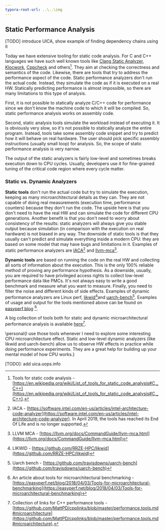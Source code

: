 ```yaml
---
typora-root-url: ..\..\img
---
```


## Static Performance Analysis

[TODO] introduce UICA, show example of finding dependency chains using it

Today we have extensive tooling for static code analysis. For C and C++ languages we have such well known tools like [Clang Static Analyzer](https://clang-analyzer.llvm.org/), [Klocwork](https://www.perforce.com/products/klocwork), [Cppcheck](http://cppcheck.sourceforge.net/) and others[^1]. They aim at checking the correctness and semantics of the code. Likewise, there are tools that try to address the performance aspect of the code. Static performance analyzers don't run the actual code. Instead, they simulate the code as if it is executed on a real HW. Statically predicting performance is almost impossible, so there are many limitations to this type of analysis.

First, it is not possible to statically analyze C/C++ code for performance since we don't know the machine code to which it will be compiled. So, static performance analysis works on assembly code.

Second, static analysis tools simulate the workload instead of executing it. It is obviously very slow, so it's not possible to statically analyze the entire program. Instead, tools take some assembly code snippet and try to predict how it will behave on real hardware. The user should pick specific assembly instructions (usually small loop) for analysis. So, the scope of static performance analysis is very narrow.

The output of the static analyzers is fairly low-level and sometimes breaks execution down to CPU cycles. Usually, developers use it for fine-grained tuning of the critical code region where every cycle matter.

### Static vs. Dynamic Analyzers

**Static tools** don't run the actual code but try to simulate the execution, keeping as many microarchitectural details as they can. They are not capable of doing real measurements (execution time, performance counters) because they don't run the code. The upside here is that you don't need to have the real HW and can simulate the code for different CPU generations. Another benefit is that you don't need to worry about consistency of the results: static analyzers will always give you stable output because simulation (in comparison with the execution on real hardware) is not biased in any way. The downside of static tools is that they usually can't predict and simulate everything inside a modern CPU: they are based on some model that may have bugs and limitations in it. Examples of static performance analyzers are [IACA](https://software.intel.com/en-us/articles/intel-architecture-code-analyzer)[^2] and [llvm-mca](https://llvm.org/docs/CommandGuide/llvm-mca.html)[^3].

**Dynamic tools** are based on running the code on the real HW and collecting all sorts of information about the execution. This is the only 100% reliable method of proving any performance hypothesis. As a downside, usually, you are required to have privileged access rights to collect low-level performance data like PMCs. It's not always easy to write a good benchmark and measure what you want to measure. Finally, you need to filter the noise and different kinds of side effects. Examples of dynamic performance analyzers are Linux perf, [likwid](https://github.com/RRZE-HPC/likwid)[^5]and [uarch-bench](https://github.com/travisdowns/uarch-bench)[^4]. Examples of usage and output for the tools mentioned above can be found on [easyperf blog](https://easyperf.net/blog/2018/04/03/Tools-for-microarchitectural-benchmarking) [^6].

A big collection of tools both for static and dynamic microarchitectural performance analysis is available [here](https://github.com/MattPD/cpplinks/blob/master/performance.tools.md#microarchitecture)[^7].

\personal{I use those tools whenever I need to explore some interesting CPU microarchitecture effect. Static and low-level dynamic analyzers (like likwid and uarch-bench) allow us to observe HW effects in practice while doing performance experiments. They are a great help for building up your mental model of how CPU works.}

[TODO]: add uica.uops.info

[^1]: Tools for static code analysis - [https://en.wikipedia.org/wiki/List_of_tools_for_static_code_analysis#C,_C++](https://en.wikipedia.org/wiki/List_of_tools_for_static_code_analysis#C,_C++).
[^2]: IACA - [https://software.intel.com/en-us/articles/intel-architecture-code-analyzer](https://software.intel.com/en-us/articles/intel-architecture-code-analyzer). In April 2019, the tools has reached its End Of Life and is no longer supported.
[^3]: LLVM MCA - [https://llvm.org/docs/CommandGuide/llvm-mca.html](https://llvm.org/docs/CommandGuide/llvm-mca.html)
[^4]: Uarch bench - [https://github.com/travisdowns/uarch-bench](https://github.com/travisdowns/uarch-bench)
[^5]: LIKWID - [https://github.com/RRZE-HPC/likwid](https://github.com/RRZE-HPC/likwid)
[^6]: An article about tools for microarchitectural benchmarking - [https://easyperf.net/blog/2018/04/03/Tools-for-microarchitectural-benchmarking](https://easyperf.net/blog/2018/04/03/Tools-for-microarchitectural-benchmarking)
[^7]: Collection of links for C++ performance tools - [https://github.com/MattPD/cpplinks/blob/master/performance.tools.md#microarchitecture](https://github.com/MattPD/cpplinks/blob/master/performance.tools.md#microarchitecture).
